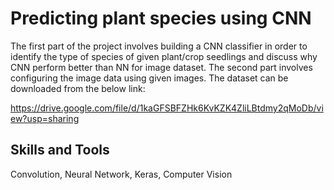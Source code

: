 # Predicting plant species using CNN

The first part of the project involves building a CNN classifier in order to identify the type of species of given plant/crop seedlings and discuss why CNN perform better than NN for image dataset. The second part involves configuring the image data using given images. The dataset can be downloaded from the below link:

https://drive.google.com/file/d/1kaGFSBFZHk6KvKZK4ZliLBtdmy2qMoDb/view?usp=sharing

## Skills and Tools

Convolution, Neural Network, Keras, Computer Vision

